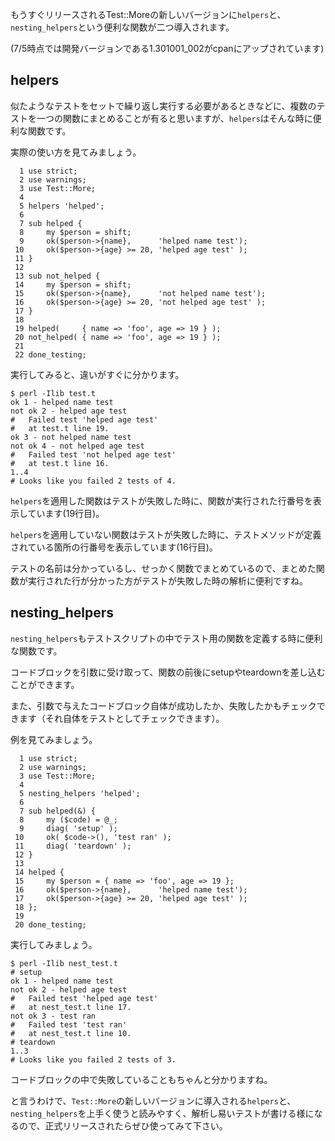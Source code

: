 もうすぐリリースされるTest::Moreの新しいバージョンに`helpers`と、`nesting_helpers`という便利な関数が二つ導入されます。

(7/5時点では開発バージョンである1.301001_002がcpanにアップされています)

## helpers

似たようなテストをセットで繰り返し実行する必要があるときなどに、複数のテストを一つの関数にまとめることが有ると思いますが、`helpers`はそんな時に便利な関数です。

実際の使い方を見てみましょう。

	  1 use strict;
	  2 use warnings;
	  3 use Test::More;
	  4 
	  5 helpers 'helped';
	  6 
	  7 sub helped {
	  8     my $person = shift;
	  9     ok($person->{name},      'helped name test');
	 10     ok($person->{age} >= 20, 'helped age test' );
	 11 }   
	 12 
	 13 sub not_helped {
	 14     my $person = shift;
	 15     ok($person->{name},      'not helped name test');
	 16     ok($person->{age} >= 20, 'not helped age test' );
	 17 }   
	 18 
	 19 helped(     { name => 'foo', age => 19 } );
	 20 not_helped( { name => 'foo', age => 19 } );
	 21 
	 22 done_testing;

実行してみると、違いがすぐに分かります。

	$ perl -Ilib test.t 
	ok 1 - helped name test
	not ok 2 - helped age test
	#   Failed test 'helped age test'
	#   at test.t line 19.
	ok 3 - not helped name test
	not ok 4 - not helped age test
	#   Failed test 'not helped age test'
	#   at test.t line 16.
	1..4
	# Looks like you failed 2 tests of 4.

`helpers`を適用した関数はテストが失敗した時に、関数が実行された行番号を表示しています(19行目)。

`helpers`を適用していない関数はテストが失敗した時に、テストメソッドが定義されている箇所の行番号を表示しています(16行目)。

テストの名前は分かっているし、せっかく関数でまとめているので、まとめた関数が実行された行が分かった方がテストが失敗した時の解析に便利ですね。

## nesting_helpers

`nesting_helpers`もテストスクリプトの中でテスト用の関数を定義する時に便利な関数です。

コードブロックを引数に受け取って、関数の前後にsetupやteardownを差し込むことができます。

また、引数で与えたコードブロック自体が成功したか、失敗したかもチェックできます（それ自体をテストとしてチェックできます）。

例を見てみましょう。

	  1 use strict;
	  2 use warnings;
	  3 use Test::More;
	  4 
	  5 nesting_helpers 'helped';
	  6 
	  7 sub helped(&) {
	  8     my ($code) = @_;
	  9     diag( 'setup' );
	 10     ok( $code->(), 'test ran' );
	 11     diag( 'teardown' );
	 12 }
	 13 
	 14 helped {
	 15     my $person = { name => 'foo', age => 19 };
	 16     ok($person->{name},      'helped name test');
	 17     ok($person->{age} >= 20, 'helped age test' );
	 18 };  
	 19 
	 20 done_testing;

実行してみましょう。

	$ perl -Ilib nest_test.t 
	# setup
	ok 1 - helped name test
	not ok 2 - helped age test
	#   Failed test 'helped age test'
	#   at nest_test.t line 17.
	not ok 3 - test ran
	#   Failed test 'test ran'
	#   at nest_test.t line 10.
	# teardown
	1..3
	# Looks like you failed 2 tests of 3.

コードブロックの中で失敗していることもちゃんと分かりますね。

と言うわけで、`Test::More`の新しいバージョンに導入される`helpers`と、`nesting_helpers`を上手く使うと読みやすく、解析し易いテストが書ける様になるので、正式リリースされたらぜひ使ってみて下さい。

